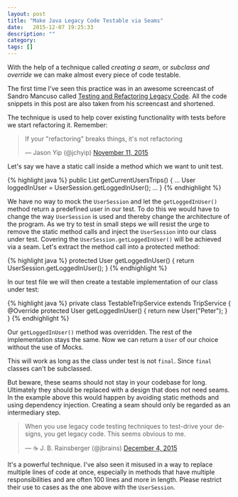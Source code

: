```yaml
---
layout: post
title: "Make Java Legacy Code Testable via Seams"
date:   2015-12-07 19:25:33
description: ""
category:
tags: []
---
```

With the help of a technique called _creating a seam_, or _subclass and override_ we can make almost every piece of code testable.

The first time I've seen this practice was in an awesome screencast of Sandro Mancuso called [Testing and Refactoring Legacy Code](https://www.youtube.com/watch?v=_NnElPO5BU0). All the code snippets in this post are also taken from his screencast and shortened.

The technique is used to help cover existing functionality with tests before we start refactoring it. Remember:

<blockquote class="twitter-tweet" lang="en"><p lang="en" dir="ltr">If your &quot;refactoring&quot; breaks things, it&#39;s not refactoring</p>&mdash; Jason Yip (@jchyip) <a href="https://twitter.com/jchyip/status/664469905387974656">November 11, 2015</a></blockquote>
<script async src="//platform.twitter.com/widgets.js" charset="utf-8"></script>

Let's say we have a static call inside a method which we want to unit test.

{% highlight java %}
public List<Trip> getCurrentUsersTrips() {
  ...
  User loggedInUser = UserSession.getLoggedInUser();
  ...
}
{% endhighlight %}

We have no way to mock the `UserSession` and let the `getLoggedInUser()` method return a predefined user in our test. To do this we would have to change the way `UserSession` is used and thereby change the architecture of the program. As we try to test in small steps we will resist the urge to remove the static method calls and inject the `UserSession` into our class under test. Covering the `UserSession.getLoggedInUser()` will be achieved via a seam. Let's extract the method call into a protected method:

{% highlight java %}
protected User getLoggedInUser() {
  return UserSession.getLoggedInUser();
}
{% endhighlight %}

In our test file we will then create a testable implementation of our class under test:

{% highlight java %}
private class TestableTripService extends TripService {
  @Override
  protected User getLoggedInUser() {
    return new User("Peter");
  }
}
{% endhighlight %}

Our `getLoggedInUser()` method was overridden. The rest of the implementation stays the same. Now we can return a `User` of our choice without the use of Mocks.

This will work as long as the class under test is not `final`. Since `final` classes can't be subclassed.

But beware, these seams should not stay in your codebase for long. Ultimately they should be replaced with a design that does not need seams. In the example above this would happen by avoiding static methods and using dependency injection. Creating a seam should only be regarded as an intermediary step.

<blockquote class="twitter-tweet" lang="en"><p lang="en" dir="ltr">When you use legacy code testing techniques to test-drive your designs, you get legacy code. This seems obvious to me.</p>&mdash; ☕ J. B. Rainsberger (@jbrains) <a href="https://twitter.com/jbrains/status/672669150003798016">December 4, 2015</a></blockquote>
<script async src="//platform.twitter.com/widgets.js" charset="utf-8"></script>

It's a powerful technique. I've also seen it misused in a way to replace multiple lines of code at once, especially in methods that have multiple responsibilities and are often 100 lines and more in length. Please restrict their use to cases as the one above with the `UserSession`.
